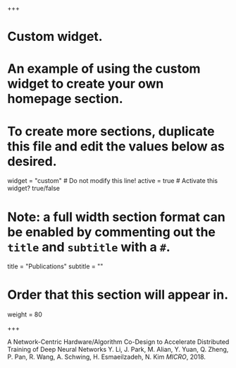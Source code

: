 +++
# Custom widget.
# An example of using the custom widget to create your own homepage section.
# To create more sections, duplicate this file and edit the values below as desired.
widget = "custom"  # Do not modify this line!
active = true  # Activate this widget? true/false

# Note: a full width section format can be enabled by commenting out the `title` and `subtitle` with a `#`.
title = "Publications"
subtitle = ""

# Order that this section will appear in.
weight = 80

+++

A Network-Centric Hardware/Algorithm Co-Design to Accelerate Distributed Training of Deep Neural Networks
Y. Li, J. Park, M. Alian, Y. Yuan, Q. Zheng, P. Pan, R. Wang, A. Schwing, H. Esmaeilzadeh, N. Kim
*MICRO*, 2018.
